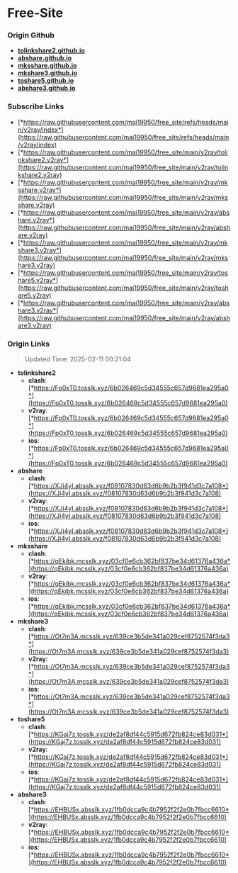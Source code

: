 # Free-Site

### Origin Github

- [**tolinkshare2.github.io**](https://github.com/tolinkshare2/tolinkshare2.github.io)
- [**abshare.github.io**](https://github.com/abshare/abshare.github.io)
- [**mksshare.github.io**](https://github.com/mksshare/mksshare.github.io)
- [**mkshare3.github.io**](https://github.com/mkshare3/mkshare3.github.io)
- [**toshare5.github.io**](https://github.com/toshare5/toshare5.github.io)
- [**abshare3.github.io**](https://github.com/abshare3/abshare3.github.io)

### Subscribe Links

- [*https://raw.githubusercontent.com/mai19950/free_site/refs/heads/main/v2ray/index*](https://raw.githubusercontent.com/mai19950/free_site/refs/heads/main/v2ray/index)
- [*https://raw.githubusercontent.com/mai19950/free_site/main/v2ray/tolinkshare2.v2ray*](https://raw.githubusercontent.com/mai19950/free_site/main/v2ray/tolinkshare2.v2ray)
- [*https://raw.githubusercontent.com/mai19950/free_site/main/v2ray/mksshare.v2ray*](https://raw.githubusercontent.com/mai19950/free_site/main/v2ray/mksshare.v2ray)
- [*https://raw.githubusercontent.com/mai19950/free_site/main/v2ray/abshare.v2ray*](https://raw.githubusercontent.com/mai19950/free_site/main/v2ray/abshare.v2ray)
- [*https://raw.githubusercontent.com/mai19950/free_site/main/v2ray/mkshare3.v2ray*](https://raw.githubusercontent.com/mai19950/free_site/main/v2ray/mkshare3.v2ray)
- [*https://raw.githubusercontent.com/mai19950/free_site/main/v2ray/toshare5.v2ray*](https://raw.githubusercontent.com/mai19950/free_site/main/v2ray/toshare5.v2ray)
- [*https://raw.githubusercontent.com/mai19950/free_site/main/v2ray/abshare3.v2ray*](https://raw.githubusercontent.com/mai19950/free_site/main/v2ray/abshare3.v2ray)

### Origin Links

> Updated Time: 2025-02-11 00:21:04

- **tolinkshare2**
  - **clash**: [*https://Fp0xT0.tosslk.xyz/6b026469c5d34555c657d9681ea295a0*](https://Fp0xT0.tosslk.xyz/6b026469c5d34555c657d9681ea295a0)
  - **v2ray**: [*https://Fp0xT0.tosslk.xyz/6b026469c5d34555c657d9681ea295a0*](https://Fp0xT0.tosslk.xyz/6b026469c5d34555c657d9681ea295a0)
  - **ios**: [*https://Fp0xT0.tosslk.xyz/6b026469c5d34555c657d9681ea295a0*](https://Fp0xT0.tosslk.xyz/6b026469c5d34555c657d9681ea295a0)
- **abshare**
  - **clash**: [*https://XJi4yI.absslk.xyz/f08107830d63d6b9b2b3f941d3c7a108*](https://XJi4yI.absslk.xyz/f08107830d63d6b9b2b3f941d3c7a108)
  - **v2ray**: [*https://XJi4yI.absslk.xyz/f08107830d63d6b9b2b3f941d3c7a108*](https://XJi4yI.absslk.xyz/f08107830d63d6b9b2b3f941d3c7a108)
  - **ios**: [*https://XJi4yI.absslk.xyz/f08107830d63d6b9b2b3f941d3c7a108*](https://XJi4yI.absslk.xyz/f08107830d63d6b9b2b3f941d3c7a108)
- **mksshare**
  - **clash**: [*https://qEkibk.mcsslk.xyz/03cf0e6cb362bf837be34d61376a436a*](https://qEkibk.mcsslk.xyz/03cf0e6cb362bf837be34d61376a436a)
  - **v2ray**: [*https://qEkibk.mcsslk.xyz/03cf0e6cb362bf837be34d61376a436a*](https://qEkibk.mcsslk.xyz/03cf0e6cb362bf837be34d61376a436a)
  - **ios**: [*https://qEkibk.mcsslk.xyz/03cf0e6cb362bf837be34d61376a436a*](https://qEkibk.mcsslk.xyz/03cf0e6cb362bf837be34d61376a436a)
- **mkshare3**
  - **clash**: [*https://Ot7m3A.mcsslk.xyz/639ce3b5de341a029cef8752574f3da3*](https://Ot7m3A.mcsslk.xyz/639ce3b5de341a029cef8752574f3da3)
  - **v2ray**: [*https://Ot7m3A.mcsslk.xyz/639ce3b5de341a029cef8752574f3da3*](https://Ot7m3A.mcsslk.xyz/639ce3b5de341a029cef8752574f3da3)
  - **ios**: [*https://Ot7m3A.mcsslk.xyz/639ce3b5de341a029cef8752574f3da3*](https://Ot7m3A.mcsslk.xyz/639ce3b5de341a029cef8752574f3da3)
- **toshare5**
  - **clash**: [*https://KGaj7z.tosslk.xyz/de2af8df44c5915d672fb824ce83d031*](https://KGaj7z.tosslk.xyz/de2af8df44c5915d672fb824ce83d031)
  - **v2ray**: [*https://KGaj7z.tosslk.xyz/de2af8df44c5915d672fb824ce83d031*](https://KGaj7z.tosslk.xyz/de2af8df44c5915d672fb824ce83d031)
  - **ios**: [*https://KGaj7z.tosslk.xyz/de2af8df44c5915d672fb824ce83d031*](https://KGaj7z.tosslk.xyz/de2af8df44c5915d672fb824ce83d031)
- **abshare3**
  - **clash**: [*https://EHBUSx.absslk.xyz/1fb0dcca9c4b7952f2f2e0b7fbcc6610*](https://EHBUSx.absslk.xyz/1fb0dcca9c4b7952f2f2e0b7fbcc6610)
  - **v2ray**: [*https://EHBUSx.absslk.xyz/1fb0dcca9c4b7952f2f2e0b7fbcc6610*](https://EHBUSx.absslk.xyz/1fb0dcca9c4b7952f2f2e0b7fbcc6610)
  - **ios**: [*https://EHBUSx.absslk.xyz/1fb0dcca9c4b7952f2f2e0b7fbcc6610*](https://EHBUSx.absslk.xyz/1fb0dcca9c4b7952f2f2e0b7fbcc6610)
